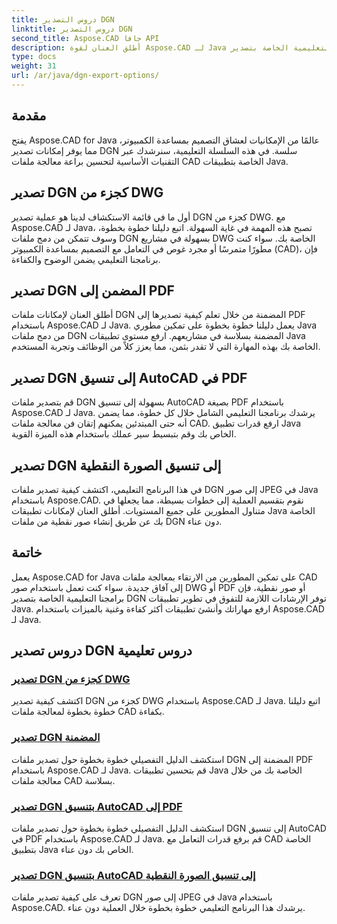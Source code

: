 ```yaml
---
title: دروس التصدير DGN
linktitle: دروس التصدير DGN
second_title: Aspose.CAD جافا API
description: أطلق العنان لقوة Aspose.CAD لـ Java من خلال برامجنا التعليمية الخاصة بتصدير DGN. تعرّف على المعالجة الفعالة لملفات CAD، بدءًا من تصدير DGN كجزء من DWG إلى إنشاء صور نقطية دون عناء.
type: docs
weight: 31
url: /ar/java/dgn-export-options/
---
```

## مقدمة

يفتح Aspose.CAD for Java عالمًا من الإمكانيات لعشاق التصميم بمساعدة الكمبيوتر، مما يوفر إمكانات تصدير DGN سلسة. في هذه السلسلة التعليمية، سنرشدك عبر التقنيات الأساسية لتحسين براعة معالجة ملفات CAD الخاصة بتطبيقات Java.

## تصدير DGN كجزء من DWG

أول ما في قائمة الاستكشاف لدينا هو عملية تصدير DGN كجزء من DWG. مع Aspose.CAD لـ Java، تصبح هذه المهمة في غاية السهولة. اتبع دليلنا خطوة بخطوة، وسوف تتمكن من دمج ملفات DGN بسهولة في مشاريع DWG الخاصة بك. سواء كنت مطورًا متمرسًا أو مجرد غوص في التعامل مع التصميم بمساعدة الكمبيوتر (CAD)، فإن برنامجنا التعليمي يضمن الوضوح والكفاءة.

## تصدير DGN المضمن إلى PDF

أطلق العنان لإمكانات ملفات DGN المضمنة من خلال تعلم كيفية تصديرها إلى PDF باستخدام Aspose.CAD لـ Java. يعمل دليلنا خطوة بخطوة على تمكين مطوري Java من دمج ملفات DGN المضمنة بسلاسة في مشاريعهم. ارفع مستوى تطبيقات Java الخاصة بك بهذه المهارة التي لا تقدر بثمن، مما يعزز كلاً من الوظائف وتجربة المستخدم.

## تصدير DGN إلى تنسيق AutoCAD في PDF

قم بتصدير ملفات DGN بسهولة إلى تنسيق AutoCAD بصيغة PDF باستخدام Aspose.CAD لـ Java. يرشدك برنامجنا التعليمي الشامل خلال كل خطوة، مما يضمن أنه حتى المبتدئين يمكنهم إتقان فن معالجة ملفات CAD. ارفع قدرات تطبيق Java الخاص بك وقم بتبسيط سير عملك باستخدام هذه الميزة القوية.

## تصدير DGN إلى تنسيق الصورة النقطية

في هذا البرنامج التعليمي، اكتشف كيفية تصدير ملفات DGN إلى صور JPEG في Java باستخدام Aspose.CAD. نقوم بتقسيم العملية إلى خطوات بسيطة، مما يجعلها في متناول المطورين على جميع المستويات. أطلق العنان لإمكانات تطبيقات Java الخاصة بك عن طريق إنشاء صور نقطية من ملفات DGN دون عناء.

## خاتمة

يعمل Aspose.CAD for Java على تمكين المطورين من الارتقاء بمعالجة ملفات CAD إلى آفاق جديدة. سواء كنت تعمل باستخدام صور DWG أو PDF أو صور نقطية، فإن برامجنا التعليمية الخاصة بتصدير DGN توفر الإرشادات اللازمة للتفوق في تطوير تطبيقات Java. ارفع مهاراتك وأنشئ تطبيقات أكثر كفاءة وغنية بالميزات باستخدام Aspose.CAD لـ Java.
## دروس تصدير DGN دروس تعليمية
### [تصدير DGN كجزء من DWG](./export-dgn-as-part-of-dwg/)
اكتشف كيفية تصدير DGN كجزء من DWG باستخدام Aspose.CAD لـ Java. اتبع دليلنا خطوة بخطوة لمعالجة ملفات CAD بكفاءة.
### [تصدير DGN المضمنة](./export-embedded-dgn/)
استكشف الدليل التفصيلي خطوة بخطوة حول تصدير ملفات DGN المضمنة إلى PDF باستخدام Aspose.CAD لـ Java. قم بتحسين تطبيقات Java الخاصة بك من خلال معالجة ملفات CAD بسلاسة.
### [تصدير DGN بتنسيق AutoCAD إلى PDF](./exporting-dgn-to-pdf/)
استكشف الدليل التفصيلي خطوة بخطوة حول تصدير ملفات DGN إلى تنسيق AutoCAD في PDF باستخدام Aspose.CAD لـ Java. قم برفع قدرات التعامل مع CAD الخاصة بتطبيق Java الخاص بك دون عناء.
### [تصدير DGN بتنسيق AutoCAD إلى تنسيق الصورة النقطية](./exporting-dgn-to-raster-image/)
تعرف على كيفية تصدير ملفات DGN إلى صور JPEG في Java باستخدام Aspose.CAD. يرشدك هذا البرنامج التعليمي خطوة بخطوة خلال العملية دون عناء.